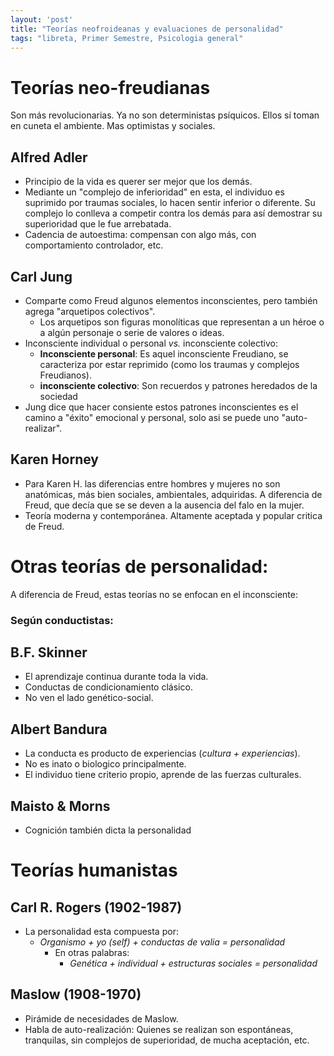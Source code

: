 ```yaml
---
layout: 'post'
title: "Teorías neofroideanas y evaluaciones de personalidad"
tags: "libreta, Primer Semestre, Psicologia general"
---
```


# Teorías neo-freudianas

Son más revolucionarias. Ya no son deterministas psíquicos. Ellos sí toman en cuneta el ambiente. Mas optimistas y sociales. 

## Alfred Adler

* Principio de la vida es querer ser mejor que los demás.
* Mediante un "complejo de inferioridad" en esta, el individuo es suprimido por traumas sociales, lo hacen sentir inferior o diferente. Su complejo lo conlleva a competir contra los demás para así demostrar su superioridad que le fue arrebatada.
* Cadencia de autoestima: compensan con algo más, con comportamiento controlador, etc.

## Carl Jung

* Comparte como Freud algunos elementos inconscientes, pero también agrega "arquetipos colectivos".
	+ Los arquetipos son figuras monolíticas que representan a un héroe o a algún personaje o serie de valores o ideas.
* Inconsciente individual o personal *vs.* inconsciente colectivo: 
	+ **Inconsciente personal**: Es aquel inconsciente Freudiano, se caracteriza por estar reprimido (como los traumas y complejos Freudianos).
	+ **inconsciente colectivo**: Son recuerdos y patrones heredados de la sociedad
* Jung dice que hacer consiente estos patrones inconscientes es el camino a "éxito" emocional y personal, solo asi se puede uno "auto-realizar".

## Karen Horney

* Para Karen H. las diferencias entre hombres y mujeres no son anatómicas, más bien sociales, ambientales, adquiridas. A diferencia de Freud, que decía que se se deven a la ausencia del falo en la mujer.
* Teoría moderna y contemporánea. Altamente aceptada y popular critica de Freud.

# Otras teorías de personalidad:

A diferencia de Freud, estas teorías no se enfocan en el inconsciente:

### Según conductistas:

## B.F. Skinner

* El aprendizaje continua durante toda la vida.
* Conductas de condicionamiento clásico.
* No ven el lado genético-social.

## Albert Bandura 

* La conducta es producto de experiencias (*cultura + experiencias*).
* No es inato o biologico principalmente.
* El individuo tiene criterio propio, aprende de las fuerzas culturales.

## Maisto & Morns

* Cognición también dicta la personalidad

# Teorías humanistas

## Carl R. Rogers (1902-1987)

* La personalidad esta compuesta por:
	+ *Organismo + yo (self) + conductas de valia = personalidad*
		+ En otras palabras:
			* *Genética + individual + estructuras sociales = personalidad*

## Maslow (1908-1970)

* Pirámide de necesidades de Maslow.
* Habla de auto-realización: Quienes se realizan son espontáneas, tranquilas, sin complejos de superioridad, de mucha aceptación, etc. 
